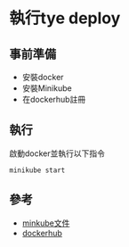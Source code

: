 
# 執行tye deploy

## 事前準備
- 安裝docker
- 安裝Minikube
- 在dockerhub註冊

## 執行
啟動docker並執行以下指令
```
minikube start
```




## 參考
- [minkube文件](https://minikube.sigs.k8s.io/docs/start/)
- [dockerhub](https://hub.docker.com/)